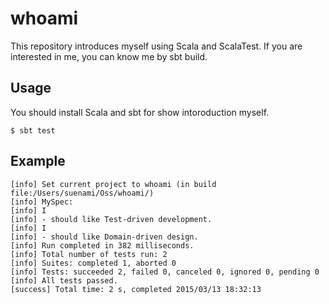 # whoami

This repository introduces myself using Scala and ScalaTest.
If you are interested in me, you can know me by sbt build.

## Usage

You should install Scala and sbt for show intoroduction myself.

```
$ sbt test
```

## Example

```
[info] Set current project to whoami (in build file:/Users/suenami/Oss/whoami/)
[info] MySpec:
[info] I
[info] - should like Test-driven development.
[info] I
[info] - should like Domain-driven design.
[info] Run completed in 382 milliseconds.
[info] Total number of tests run: 2
[info] Suites: completed 1, aborted 0
[info] Tests: succeeded 2, failed 0, canceled 0, ignored 0, pending 0
[info] All tests passed.
[success] Total time: 2 s, completed 2015/03/13 18:32:13
```
